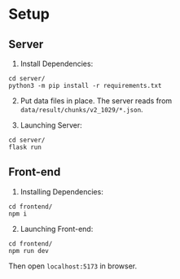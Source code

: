 # Setup
## Server
1. Install Dependencies:
```shell
cd server/
python3 -m pip install -r requirements.txt
```
2. Put data files in place. The server reads from `data/result/chunks/v2_1029/*.json`.

3. Launching Server:
```shell
cd server/
flask run
```
## Front-end
1. Installing Dependencies:
```shell
cd frontend/
npm i
```
2. Launching Front-end:
```shell
cd frontend/
npm run dev
```
Then open `localhost:5173` in browser.
